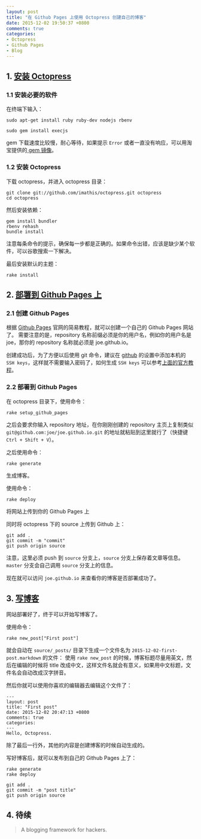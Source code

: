 ```yaml
---
layout: post
title: "在 Github Pages 上使用 Octopress 创建自己的博客"
date: 2015-12-02 19:50:37 +0800
comments: true
categories:
- Octopress
- Github Pages
- Blog
---
```


## 1. [安装 Octopress](http://octopress.org/docs/setup/)
### 1.1 安装必要的软件
在终端下输入：
```
sudo apt-get install ruby ruby-dev nodejs rbenv

sudo gem install execjs
```

gem 下载速度比较慢，耐心等待，如果提示 ``Error`` 或者一直没有响应，可以用淘宝提供的[ gem 镜像](https://ruby.taobao.org/)。

### 1.2 安装 Octopress
下载 octopress，并进入 octopress 目录：
```
git clone git://github.com/imathis/octopress.git octopress
cd octopress
```

然后安装依赖：
```
gem install bundler
rbenv rehash
bundle install
```
注意每条命令的提示，确保每一步都是正确的。如果命令出错，应该是缺少某个软件，可以谷歌搜索一下解决。

最后安装默认的主题：
```
rake install
```

## 2. [部署到 Github Pages 上](http://octopress.org/docs/deploying/github/)
### 2.1 创建 Github Pages
根据 [Github Pages](https://pages.github.com/) 官网的简易教程，就可以创建一个自己的 Github Pages 网站了。
需要注意的是，repository 名称前缀必须是你的用户名，例如你的用户名是 joe，那你的 repository 名称就必须是 joe.github.io。

创建成功后，为了方便以后使用 git 命令，建议在 [github](https://github.com/settings/ssh) 的设置中添加本机的 ``SSH keys``，这样就不需要输入密码了，如何生成 ``SSH keys`` 可以参考[上面的官方教程](https://help.github.com/articles/generating-ssh-keys/#platform-linux)。

### 2.2 部署到 Github Pages
在 octopress 目录下，使用命令：
```
rake setup_github_pages
```
之后会要求你输入 repository 地址，在你刚刚创建的 repository 主页上复制类似 ``git@github.com:joe/joe.github.io.git`` 的地址就粘贴到这里就行了（快捷键 ``Ctrl + Shift + V``）。

之后使用命令：
```
rake generate
```
生成博客。

使用命令：
```
rake deploy
```
将网站上传到你的 Github Pages 上

同时将 octopress 下的 source 上传到 Github 上：
```
git add .
git commit -m "commit"
git push origin source
```
注意，这里必须 push 到 ``source`` 分支上，``source`` 分支上保存着文章等信息。``master`` 分支会自己调用 ``source`` 分支上的信息。

现在就可以访问 ``joe.github.io`` 来查看你的博客是否部署成功了。

## 3. [写博客](http://octopress.org/docs/blogging/)
网站部署好了，终于可以开始写博客了。

使用命令：
```
rake new_post["First post"]
```
就会自动在 ``source/_posts/`` 目录下生成一个文件名为 ``2015-12-02-first-post.markdown`` 的文件：
使用 ``rake new_post`` 的时候，博客标题尽量用英文，然后在编辑的时候将 title 改成中文，这样文件名就会有意义，如果用中文标题，文件名会自动改成汉字拼音。

然后你就可以使用你喜欢的编辑器去编辑这个文件了：
```
---
layout: post
title: "First post"
date: 2015-12-02 20:47:13 +0800
comments: true
categories: 
---
Hello, Octopress.
```
除了最后一行外，其他的内容是创建博客的时候自动生成的。

写好博客后，就可以发布到自己的 Github Pages 上了：
```
rake generate
rake deploy

git add .
git commit -m "post title"
git push origin source
```

## 4. 待续
> A blogging framework for hackers.
